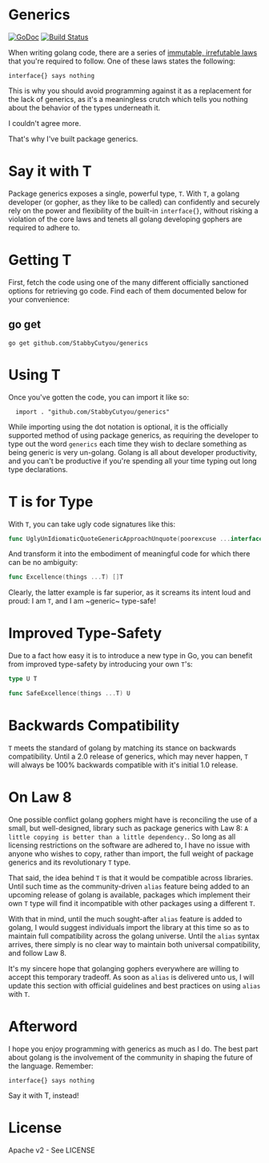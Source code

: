 # Generics
[![GoDoc](http://img.shields.io/badge/go-documentation-blue.svg?style=flat-square)](http://godoc.org/github.com/StabbyCutyou/generics) [![Build Status](https://travis-ci.org/StabbyCutyou/generics.svg)](https://travis-ci.org/StabbyCutyou/generics)

When writing golang code, there are a series of [immutable, irrefutable laws](https://go-proverbs.github.io/) that you're required to follow. One of these laws states the following:

`interface{} says nothing`

This is why you should avoid programming against it as a replacement for the lack of generics, as it's a meaningless crutch which tells you nothing about the behavior of the types underneath it.

I couldn't agree more.

That's why I've built package generics.

# Say it with T
Package generics exposes a single, powerful type, `T`. With `T`, a golang developer (or gopher, as they like to be called) can confidently and securely rely on the power and flexibility of the built-in `interface{}`, without risking a violation of the core laws and tenets all golang developing gophers are required to adhere to.

# Getting T

First, fetch the code using one of the many different officially sanctioned options for retrieving go code. Find each of them documented below for your convenience:

## go get

`go get github.com/StabbyCutyou/generics`

# Using T

Once you've gotten the code, you can import it like so:

```golang
  import . "github.com/StabbyCutyou/generics"
```

While importing using the dot notation is optional, it is the officially supported method of using package generics, as requiring the developer to type out the word `generics` each time they wish to declare something as being generic is very un-golang. Golang is all about developer productivity, and you can't be productive if you're spending all your time typing out long type declarations.

# T is for Type
With `T`, you can take ugly code signatures like this:

```go
func UglyUnIdiomaticQuoteGenericApproachUnquote(poorexcuse ...interface{}) []interface{}
```

And transform it into the embodiment of meaningful code for which there can be no ambiguity:

```go
func Excellence(things ...T) []T
```

Clearly, the latter example is far superior, as it screams its intent loud and proud: I am `T`, and I am ~generic~ type-safe!

# Improved Type-Safety

Due to a fact how easy it is to introduce a new type in Go, you can benefit from improved type-safety by introducing your own `T`'s:

```go
type U T

func SafeExcellence(things ...T) U
```

# Backwards Compatibility
`T` meets the standard of golang by matching its stance on backwards compatibility. Until a 2.0 release of generics, which may never happen, `T` will always be 100% backwards compatible with it's initial 1.0 release.

# On Law 8
One possible conflict golang gophers might have is reconciling the use of a small, but well-designed, library such as package generics with Law 8: `A little copying is better than a little dependency.`. So long as all licensing restrictions on the software are adhered to, I have no issue with anyone who wishes to copy, rather than import, the full weight of package generics and its revolutionary `T` type.

That said, the idea behind `T` is that it would be compatible across libraries. Until such time as the community-driven `alias` feature being added to an upcoming release of golang is available, packages which implement their own `T` type will find it incompatible with other packages using a different `T`.

With that in mind, until the much sought-after `alias` feature is added to golang, I would suggest individuals import the library at this time so as to maintain full compatibility across the golang universe. Until the `alias` syntax arrives, there simply is no clear way to maintain both universal compatibility, and follow Law 8.

It's my sincere hope that golanging gophers everywhere are willing to accept this temporary tradeoff. As soon as `alias` is delivered unto us, I will update this section with official guidelines and best practices on using `alias` with `T`.

# Afterword
I hope you enjoy programming with generics as much as I do. The best part about golang is the involvement of the community in shaping the future of the language. Remember:

`interface{} says nothing`

Say it with T, instead!

# License
Apache v2 - See LICENSE
